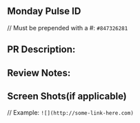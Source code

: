 ## Monday Pulse ID
// Must be prepended with a #: `#847326281`



## PR Description:



## Review Notes:



## Screen Shots(if applicable)
// Example: `![](http://some-link-here.com)`
